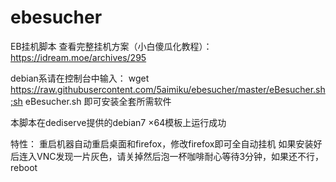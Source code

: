 # ebesucher
EB挂机脚本
查看完整挂机方案（小白傻瓜化教程）：https://idream.moe/archives/295

debian系请在控制台中输入：
wget https://raw.githubusercontent.com/5aimiku/ebesucher/master/eBesucher.sh;sh eBesucher.sh
即可安装全套所需软件

本脚本在dediserve提供的debian7 ×64模板上运行成功

特性：
重启机器自动重启桌面和firefox，修改firefox即可全自动挂机
如果安装好后连入VNC发现一片灰色，请关掉然后泡一杯咖啡耐心等待3分钟，如果还不行，reboot
